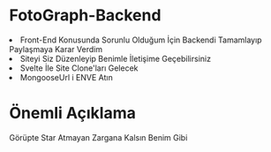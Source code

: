 # FotoGraph-Backend

<li>Front-End Konusunda Sorunlu Olduğum İçin Backendi Tamamlayıp Paylaşmaya Karar Verdim</li>
<li>Siteyi Siz Düzenleyip Benimle İletişime Geçebilirsiniz</li>
<li>Svelte İle Site Clone'ları Gelecek</li>
<li>MongooseUrl i ENVE Atın</li>

<h1>Önemli Açıklama</h1>

<p>Görüpte Star Atmayan Zargana Kalsın Benim Gibi</p>

